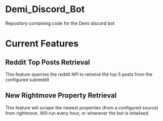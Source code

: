 # Demi_Discord_Bot
Repository containing code for the Demi discord bot

# Current Features
## Reddit Top Posts Retrieval
This feature querries the reddit API to retreive the top 5 posts from the configured subreddit

## New Rightmove Property Retrieval
This feature will scrape the newest properties (from a configured source) from rightmove. Will run every hour, or whenever the bot is initalised.